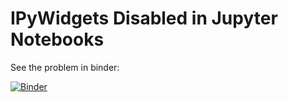 
# IPyWidgets Disabled in Jupyter Notebooks

See the problem in binder:

[![Binder](https://mybinder.org/badge.svg)](https://mybinder.org/v2/gh/boisgera/tmp-notebook/master?filepath=notebook.ipynb)
